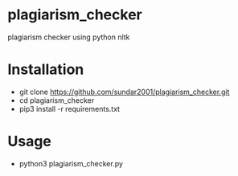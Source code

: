 # plagiarism_checker
plagiarism checker using python nltk

# Installation
- git clone https://github.com/sundar2001/plagiarism_checker.git
- cd plagiarism_checker
- pip3 install -r requirements.txt

# Usage
- python3 plagiarism_checker.py
